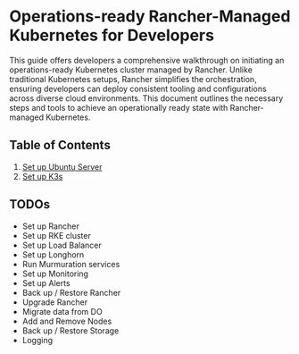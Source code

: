 # Operations-ready Rancher-Managed Kubernetes for Developers

This guide offers developers a comprehensive walkthrough on initiating an operations-ready Kubernetes cluster managed by Rancher. Unlike traditional Kubernetes setups, Rancher simplifies the orchestration, ensuring developers can deploy consistent tooling and configurations across diverse cloud environments. This document outlines the necessary steps and tools to achieve an operationally ready state with Rancher-managed Kubernetes.

## Table of Contents

1. [Set up Ubuntu Server](01-setup-ubuntu/README.md)
2. [Set up K3s](02-setup-k3s/README.md)

## TODOs

- Set up Rancher
- Set up RKE cluster
- Set up Load Balancer
- Set up Longhorn
- Run Murmuration services
- Set up Monitoring
- Set up Alerts
- Back up / Restore Rancher
- Upgrade Rancher
- Migrate data from DO
- Add and Remove Nodes
- Back up / Restore Storage
- Logging
